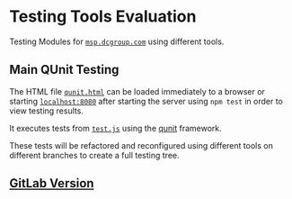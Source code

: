 # Testing Tools Evaluation
Testing Modules for [`msp.dcgroup.com`](https//msp.dcgroudp.com) using different tools.


## Main QUnit Testing
The HTML file [`qunit.html`](qunit.html) can be loaded immediately to a browser or starting [`localhost:8080`](http://localhost:8080/qunit.html) after starting the server using `npm test` in order to view testing results. 

It executes tests from [`test.js`](test/test.js) using the [qunit](qunitjs.com) framework.

These tests will be refactored and reconfigured using different tools on different branches to create a full testing tree.

## [GitLab Version](https://gitlab.com/mwa28/DataConsult-Testing)
